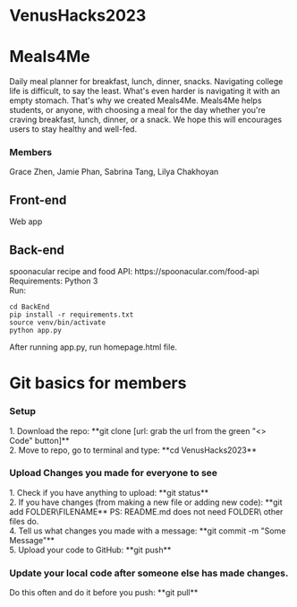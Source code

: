 # VenusHacks2023

<h1> Meals4Me </h1>
Daily meal planner for breakfast, lunch, dinner, snacks.
Navigating college life is difficult, to say the least. What's even harder is navigating it with an empty stomach. That's why we created Meals4Me. 
Meals4Me helps students, or anyone, with choosing a meal for the day whether you're craving breakfast, lunch, dinner, or a snack. We hope this will encourages users to stay healthy and well-fed.

<h3> Members </h3>
Grace Zhen, Jamie Phan, Sabrina Tang, Lilya Chakhoyan

<h2> Front-end </h2>
Web app

<h2> Back-end </h2>
spoonacular recipe and food API: https://spoonacular.com/food-api <br />
Requirements: Python 3 <br />
Run: 

```
cd BackEnd
pip install -r requirements.txt
source venv/bin/activate
python app.py

```
After running app.py, run homepage.html file. 


<h1> Git basics for members </h1>
<h3> Setup </h3>
1. Download the repo: **git clone [url: grab the url from the green "<> Code" button]** <br />
2. Move to repo, go to terminal and type: **cd VenusHacks2023**

<h3> Upload Changes you made for everyone to see </h3>
1. Check if you have anything to upload: **git status** <br />
2. If you have changes (from making a new file or adding new code): **git add FOLDER\FILENAME**  PS: README.md does not need FOLDER\ other files do. <br />
4. Tell us what changes you made with a message: **git commit -m "Some Message"** <br />
5. Upload your code to GitHub: **git push** <br />

<h3> Update your local code after someone else has made changes. </h3>
Do this often and do it before you push: **git pull**



